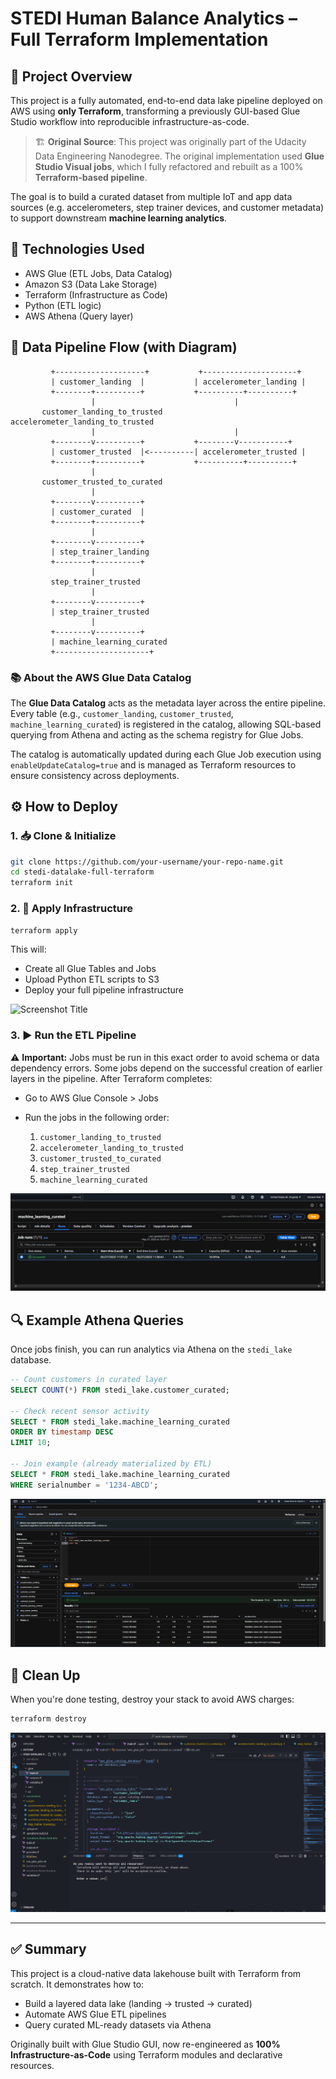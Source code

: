 # STEDI Human Balance Analytics – Full Terraform Implementation

## 🧠 Project Overview

This project is a fully automated, end-to-end data lake pipeline deployed on AWS using **only Terraform**, transforming a previously GUI-based Glue Studio workflow into reproducible infrastructure-as-code.

> 🏗️ **Original Source**: This project was originally part of the Udacity Data Engineering Nanodegree. The original implementation used **Glue Studio Visual jobs**, which I fully refactored and rebuilt as a 100% **Terraform-based pipeline**.

The goal is to build a curated dataset from multiple IoT and app data sources (e.g. accelerometers, step trainer devices, and customer metadata) to support downstream **machine learning analytics**.

## 📌 Technologies Used

* AWS Glue (ETL Jobs, Data Catalog)
* Amazon S3 (Data Lake Storage)
* Terraform (Infrastructure as Code)
* Python (ETL logic)
* AWS Athena (Query layer)

## 🔁 Data Pipeline Flow (with Diagram)

```text
         +--------------------+           +---------------------+
         | customer_landing  |           | accelerometer_landing |
         +--------+----------+           +----------+----------+
                  |                               |
       customer_landing_to_trusted     accelerometer_landing_to_trusted
                  |                               |
         +--------v----------+           +--------v-----------+
         | customer_trusted  |<----------| accelerometer_trusted |
         +--------+----------+           +----------+----------+
                  |
       customer_trusted_to_curated
                  |
         +--------v----------+
         | customer_curated  |
         +--------+----------+
                  |
         +--------v----------+
         | step_trainer_landing
         +--------+----------+
                  |
         step_trainer_trusted
                  |
         +--------v----------+
         | step_trainer_trusted
                  |
         +--------v----------+
         | machine_learning_curated
         +---------------------+
```

### 📚 About the AWS Glue Data Catalog

The **Glue Data Catalog** acts as the metadata layer across the entire pipeline. Every table (e.g., `customer_landing`, `customer_trusted`, `machine_learning_curated`) is registered in the catalog, allowing SQL-based querying from Athena and acting as the schema registry for Glue Jobs.

The catalog is automatically updated during each Glue Job execution using `enableUpdateCatalog=true` and is managed as Terraform resources to ensure consistency across deployments.

## ⚙️ How to Deploy

### 1. 📥 Clone & Initialize

```bash
git clone https://github.com/your-username/your-repo-name.git
cd stedi-datalake-full-terraform
terraform init
```

### 2. 🚀 Apply Infrastructure

```bash
terraform apply
```

This will:

* Create all Glue Tables and Jobs
* Upload Python ETL scripts to S3
* Deploy your full pipeline infrastructure

![Screenshot Title](C:\Users\kimo_\Desktop\Udacity\stedi-datalake-full-terraform\screenshots\repo\terraform-apply.png)

### 3. ▶️ Run the ETL Pipeline

⚠️ **Important:** Jobs must be run in this exact order to avoid schema or data dependency errors. Some jobs depend on the successful creation of earlier layers in the pipeline.
After Terraform completes:

* Go to AWS Glue Console > Jobs
* Run the jobs in the following order:

  1. `customer_landing_to_trusted`
  2. `accelerometer_landing_to_trusted`
  3. `customer_trusted_to_curated`
  4. `step_trainer_trusted`
  5. `machine_learning_curated`

![Machine Learning Job](screenshots/repo/machine-job.png)


## 🔍 Example Athena Queries

Once jobs finish, you can run analytics via Athena on the `stedi_lake` database.

```sql
-- Count customers in curated layer
SELECT COUNT(*) FROM stedi_lake.customer_curated;

-- Check recent sensor activity
SELECT * FROM stedi_lake.machine_learning_curated
ORDER BY timestamp DESC
LIMIT 10;

-- Join example (already materialized by ETL)
SELECT * FROM stedi_lake.machine_learning_curated
WHERE serialnumber = '1234-ABCD';
```
![Data Catalog Tables](screenshots/repo/tables-datalake.png)

## 💸 Clean Up

When you're done testing, destroy your stack to avoid AWS charges:

```bash
terraform destroy
```
![Terraform Destroy](screenshots/repo/terraform-destroy.png)

---

## ✅ Summary

This project is a cloud-native data lakehouse built with Terraform from scratch. It demonstrates how to:

* Build a layered data lake (landing → trusted → curated)
* Automate AWS Glue ETL pipelines
* Query curated ML-ready datasets via Athena

Originally built with Glue Studio GUI, now re-engineered as **100% Infrastructure-as-Code** using Terraform modules and declarative resources.
